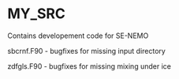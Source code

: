 # MY_SRC

Contains developement code for SE-NEMO

sbcrnf.F90 - bugfixes for missing input directory

zdfgls.F90 - bugfixes for missing mixing under ice
